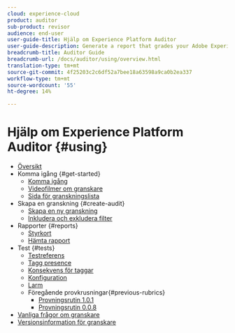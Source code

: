 ```yaml
---
cloud: experience-cloud
product: auditor
sub-product: revisor
audience: end-user
user-guide-title: Hjälp om Experience Platform Auditor
user-guide-description: Generate a report that grades your Adobe Experience Cloud implementation, with pointers on how to improve it.
breadcrumb-title: Auditor Guide
breadcrumb-url: /docs/auditor/using/overview.html
translation-type: tm+mt
source-git-commit: 4f25203c2c6df52a7bee18a63598a9ca0b2ea337
workflow-type: tm+mt
source-wordcount: '55'
ht-degree: 14%

---
```



# Hjälp om Experience Platform Auditor {#using}

+ [Översikt](overview.md)
+ Komma igång {#get-started}
   + [Komma igång](get-started/getting-started.md)
   + [Videofilmer om granskare](get-started/videos.md)
   + [Sida för granskningslista](get-started/audit-list.md)
+ Skapa en granskning {#create-audit}
   + [Skapa en ny granskning](create-audit/create-new-audit.md)
   + [Inkludera och exkludera filter](create-audit/filters.md)
+ Rapporter {#reports}
   + [Styrkort](reports/scorecard.md)
   + [Hämta rapport](reports/download-report.md)
+ Test {#tests}
   + [Testreferens](tests/test-reference.md)
   + [Tagg presence](tests/test-ref-presence.md)
   + [Konsekvens för taggar](tests/test-ref-consistency.md)
   + [Konfiguration](tests/test-ref-cfg.md)
   + [Larm](tests/test-ref-alerts.md)
   + Föregående provkrusningar{#previous-rubrics}
      + [Provningsrutin 1.0.1](tests/previous-rubrics/test-rubric1-0-1.md)
      + [Provningsrutin 0.0.8](tests/previous-rubrics/test-rubric1-0.md)
+ [Vanliga frågor om granskare](auditor-faq.md)
+ [Versionsinformation för granskare](release-notes.md)

